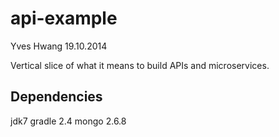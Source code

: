 api-example
===========

Yves Hwang
19.10.2014

Vertical slice of what it means to build APIs and microservices.

Dependencies
------------
jdk7
gradle 2.4
mongo 2.6.8

